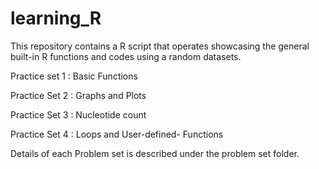# learning_R
This repository contains a R script that operates showcasing the general built-in R functions and codes using a random datasets.  

Practice set 1 : Basic Functions 
 
Practice Set 2 : Graphs and Plots

Practice Set 3 : Nucleotide count

Practice Set 4 : Loops and User-defined- Functions
  
 Details of each Problem set is described under the problem set folder. 


